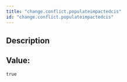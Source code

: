 ```yaml
---
title: "change.conflict.populateimpactedcis"
id: "change.conflict.populateimpactedcis"
---
```

## Description



## Value: 
```
true
```
